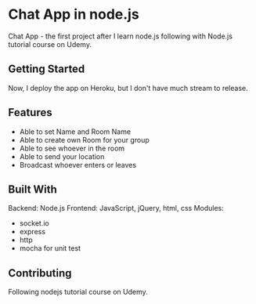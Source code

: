 # Chat App in node.js

Chat App - the first project after I learn node.js following with Node.js tutorial course on Udemy. 

## Getting Started

Now, I deploy the app on Heroku, but I don't have much stream to release.

## Features

* Able to set Name and Room Name
* Able to create own Room for your group
* Able to see whoever in the room
* Able to send your location
* Broadcast whoever enters or leaves

## Built With

Backend: Node.js
Frontend: JavaScript, jQuery, html, css
Modules:

* socket.io
* express
* http
* mocha for unit test

## Contributing

Following nodejs tutorial course on Udemy.
